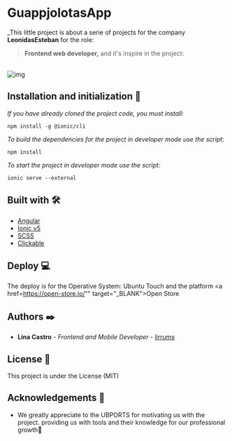 # GuappjolotasApp

_This little project is about a serie of projects for the company **LeonidasEsteban** for the role:
> **Frontend web developer,** and it's inspire in the project:
<br>
<img src="https://platform-api-production.s3.amazonaws.com/projects/thumbs/454407cf-cbc4-465e-951f-efe517053e07/Thumbnail-guappjolotas.jpg" alt="img">
<br>

## Installation and initialization 🔧

_If you have already cloned the project code, you must install:_

```
npm install -g @ionic/cli 
```
_To build the dependencies for the project in developer mode use the script:_

```
npm install
``` 
_To start the project in developer mode use the script:_

```
ionic serve --external
```

## Built with 🛠️

- [Angular](https://angular.io/)
- [Ionic v5](https://ionic.io/)
- [SCSS](https://sass-lang.com/)
- [Clickable](https://clickable-ut.dev/en/dev/index.html)


## Deploy 💻 
The deploy is for the Operative System: Ubuntu Touch and the platform <a href=https://open-store.io/"" target="_BLANK">Open Store</a>

## Authors ✒️

- **Lina Castro** - _Frontend and Mobile Developer_ - [lirrums](https://github.com/lirrumscode)

## License 📄

This project is under the License (MIT)

## Acknowledgements 🎁

- We greatly appreciate to the UBPORTS for motivating us with the project. providing us with tools and their knowledge for our professional growth📢

